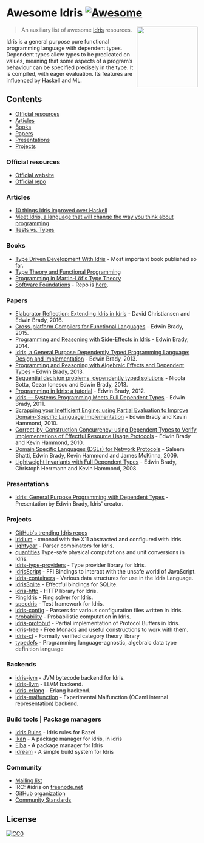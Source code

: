 


# Awesome Idris [![Awesome](https://cdn.rawgit.com/sindresorhus/awesome/d7305f38d29fed78fa85652e3a63e154dd8e8829/media/badge.svg)](https://github.com/sindresorhus/awesome)

[<img src="https://www.idris-lang.org/logo/logo.png" align="right" width="160">](https://www.idris-lang.org/)

> An auxiliary list of awesome [Idris](https://www.idris-lang.org/) resources.

Idris is a general purpose pure functional programming language with dependent types. Dependent types allow types to be predicated on values, meaning that some aspects of a program’s behaviour can be specified precisely in the type. It is compiled, with eager evaluation. Its features are influenced by Haskell and ML.

## Contents

- [Official resources](#official-resources)
- [Articles](#articles)
- [Books](#books)
- [Papers](#papers)
- [Presentations](#presentations)
- [Projects](#projects)

### Official resources

* [Official website](https://www.idris-lang.org/)
* [Official repo](https://github.com/idris-lang/Idris-dev)

### Articles

* [10 things Idris improved over Haskell](https://deque.blog/2017/06/14/10-things-idris-improved-over-haskell/)
* [Meet Idris, a language that will change the way you think about programming](http://crufter.com/@crufter/idris-a-language-that-will-change-the-way-you-think-about-programming)
* [Tests vs. Types](http://kevinmahoney.co.uk/articles/tests-vs-types/)

### Books

* [Type Driven Development With Idris](https://www.manning.com/books/type-driven-development-with-idris) - Most important book published so far.
* [Type Theory and Functional Programming](https://www.cs.kent.ac.uk/people/staff/sjt/TTFP/)
* [Programming in Martin-Löf's Type Theory](http://www.cse.chalmers.se/research/group/logic/book/book.pdf)
* [Software Foundations](https://idris-hackers.github.io/software-foundations/pdf/sf-idris-2018.pdf) - Repo is [here](https://github.com/idris-hackers/software-foundations).

### Papers

* [Elaborator Reflection: Extending Idris in Idris](https://eb.host.cs.st-andrews.ac.uk/drafts/elab-reflection.pdf) - David Christiansen and Edwin Brady, 2016.
* [Cross-platform Compilers for Functional Languages](https://eb.host.cs.st-andrews.ac.uk/drafts/compile-idris.pdf) - Edwin Brady, 2015.
* [Programming and Reasoning with Side-Effects in Idris](https://eb.host.cs.st-andrews.ac.uk/drafts/eff-tutorial.pdf) - Edwin Brady, 2014.
* [Idris, a General Purpose Dependently Typed Programming Language: Design and Implementation](https://pdfs.semanticscholar.org/1407/220ca09070233dca256433430d29e5321dc2.pdf) - Edwin Brady, 2013.
* [Programming and Reasoning with Algebraic Effects and Dependent Types](https://eb.host.cs.st-andrews.ac.uk/drafts/effects.pdf) - Edwin Brady, 2013.
* [Sequential decision problems, dependently typed solutions](http://eb.host.cs.st-andrews.ac.uk/writings/plmms13.pdf) - Nicola Botta, Cezar Ionescu and Edwin Brady, 2013.
* [Programming in Idris: a tutorial](http://eb.host.cs.st-andrews.ac.uk/writings/idris-tutorial.pdf) - Edwin Brady, 2012.
* [Idris — Systems Programming Meets Full Dependent Types](https://eb.host.cs.st-andrews.ac.uk/writings/plpv11.pdf) - Edwin Brady, 2011.
* [Scrapping your Inefficient Engine: using Partial Evaluation to Improve Domain-Specific Language Implementation](http://eb.host.cs.st-andrews.ac.uk/writings/icfp10.pdf) - Edwin Brady and Kevin Hammond, 2010.
* [Correct-by-Construction Concurrency: using Dependent Types to Verify Implementations of Effectful Resource Usage Protocols](http://eb.host.cs.st-andrews.ac.uk/writings/fi-cbc.pdf) - Edwin Brady and Kevin Hammond, 2010.
* [Domain Specific Languages (DSLs) for Network Protocols](http://eb.host.cs.st-andrews.ac.uk/drafts/ngna2009-dsl.pdf) - Saleem Bhatti, Edwin Brady, Kevin Hammond and James McKinna, 2009.
* [Lightweight Invariants with Full Dependent Types](http://eb.host.cs.st-andrews.ac.uk/drafts/tfp08.pdf) - Edwin Brady, Christoph Herrmann and Kevin Hammond, 2008.

### Presentations

* [Idris: General Purpose Programming with Dependent Types](https://www.youtube.com/watch?v=vkIlW797JN8) - Presentation by Edwin Brady, Idris' creator.

### Projects

* [GitHub's trending Idris repos](https://github.com/trending/idris)
* [iridium](https://github.com/puffnfresh/iridium) - xmonad with the X11 abstracted and configured with Idris.
* [lightyear](https://github.com/ziman/lightyear) - Parser combinators for Idris.
* [quantities](https://github.com/timjb/quantities) Type-safe physical computations and unit conversions in Idris.
* [idris-type-providers](https://github.com/david-christiansen/idris-type-providers) - Type provider library for Idris.
* [IdrisScript](https://github.com/idris-hackers/IdrisScript) - FFI Bindings to interact with the unsafe world of JavaScript.
* [idris-containers](https://github.com/jfdm/idris-containers) - Various data structures for use in the Idris Language.
* [IdrisSqlite](https://github.com/david-christiansen/IdrisSqlite) - Effectful bindings for SQLite.
* [idris-http](https://github.com/uwap/idris-http) - HTTP library for Idris.
* [RingIdris](https://github.com/FranckS/RingIdris) - Ring solver for Idris.
* [specdris](https://github.com/pheymann/specdris) - Test framework for Idris.
* [idris-config](https://github.com/jfdm/idris-config) - Parsers for various configuration files written in Idris.
* [probability](https://github.com/BlackBrane/probability) - Probabilistic computation in Idris.
* [idris-protobuf](https://github.com/google/idris-protobuf) - Partial implementation of Protocol Buffers in Idris.
* [idris-free](https://github.com/idris-hackers/idris-free) - Free Monads and useful constructions to work with them.
* [idris-ct](https://github.com/statebox/idris-ct) - Formally verified category theory library
* [typedefs](https://github.com/typedefs/typedefs) - Programming language-agnostic, algebraic data type definition language

### Backends

* [idris-jvm](https://github.com/mmhelloworld/idris-jvm) - JVM bytecode backend for Idris.
* [idris-llvm](https://github.com/idris-hackers/idris-llvm) - LLVM backend.
* [idris-erlang](https://github.com/lenary/idris-erlang) - Erlang backend.
* [idris-malfunction](https://github.com/stedolan/idris-malfunction) - Experimental Malfunction (OCaml internal representation) backend.

### Build tools | Package managers

- [Idris Rules](http://idris.build) - Idris rules for Bazel
- [Ikan](https://github.com/idris-industry/ikan) - A package manager for idris, in idris
- [Elba](https://github.com/elba/elba) - A package manager for Idris
- [idream](https://github.com/idream-build/idream) - A simple build system for Idris

### Community

* [Mailing list](http://groups.google.com/group/idris-lang)
* IRC: #idris on [freenode.net](https://webchat.freenode.net/)
* [GitHub organization](https://github.com/idris-hackers)
* [Community Standards](https://www.idris-lang.org/documentation/community-standards/)

## License

[![CC0](http://mirrors.creativecommons.org/presskit/buttons/88x31/svg/cc-zero.svg)](https://creativecommons.org/publicdomain/zero/1.0/)
